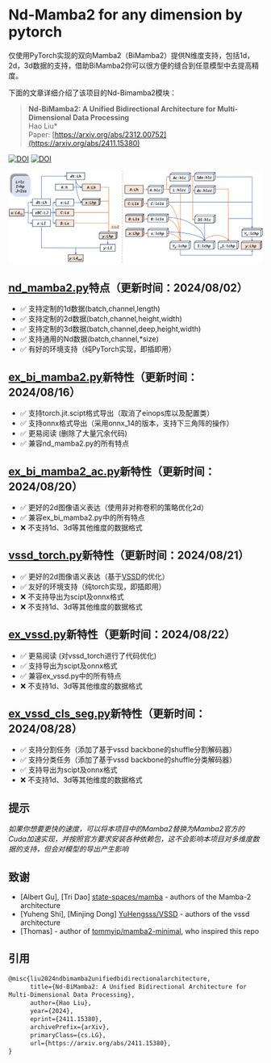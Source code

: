 # Nd-Mamba2 for any dimension by pytorch
仅使用PyTorch实现的双向Mamba2（BiMamba2）提供N维度支持，包括1d，2d，3d数据的支持，借助BiMamba2你可以很方便的缝合到任意模型中去提高精度。

下面的文章详细介绍了该项目的Nd-Bimamba2模块：
> **Nd-BiMamba2: A Unified Bidirectional Architecture for Multi-Dimensional Data Processing**\
> Hao Liu*\
> Paper: [https://arxiv.org/abs/2312.00752](https://arxiv.org/abs/2411.15380)
 
[![DOI](https://zenodo.org/badge/837076504.svg)](https://doi.org/10.48550/arXiv.2411.15380)
[![DOI](https://zenodo.org/badge/837076504.svg)](https://doi.org/10.5281/zenodo.14185321) 
 
![结构](img.png)

## [nd_mamba2.py](torchnssd/nd_mamba2.py)特点（更新时间：2024/08/02）
- ✅ 支持定制的1d数据(batch,channel,length)
- ✅ 支持定制的2d数据(batch,channel,height,width)
- ✅ 支持定制的3d数据(batch,channel,deep,height,width)
- ✅ 支持通用的Nd数据(batch,channel,*size)
- ✅ 有好的环境支持（纯PyTorch实现，即插即用）
  
## [ex_bi_mamba2.py](torchnssd/ex_bi_mamba2.py)新特性（更新时间：2024/08/16）
- ✅ 支持torch.jit.scipt格式导出（取消了einops库以及配置类）
- ✅ 支持onnx格式导出（采用onnx_14的版本，支持下三角阵的操作）
- ✅ 更易阅读 (删除了大量冗余代码) 
- ✅ 兼容nd_mamba2.py的所有特点
  
## [ex_bi_mamba2_ac.py](torchnssd/ex_bi_mamba2_ac.py)新特性（更新时间：2024/08/20）
- ✅ 更好的2d图像语义表达（使用非对称卷积的策略优化2d）
- ✅ 兼容ex_bi_mamba2.py中的所有特点
- ❌ 不支持1d、3d等其他维度的数据格式

## [vssd_torch.py](torchnssd/vssd_torch.py)新特性（更新时间：2024/08/21）
- ✅ 更好的2d图像语义表达（基于[VSSD]( https://github.com/YuHengsss/VSSD  )的优化）
- ✅ 友好的环境支持（纯torch实现，即插即用）
- ❌ 不支持导出为scipt及onnx格式
- ❌ 不支持1d、3d等其他维度的数据格式

## [ex_vssd.py](torchnssd/ex_vssd.py)新特性（更新时间：2024/08/22） 
- ✅ 更易阅读 (对vssd_torch进行了代码优化) 
- ✅ 支持导出为scipt及onnx格式
- ✅ 兼容ex_vssd.py中的所有特点
- ❌ 不支持1d、3d等其他维度的数据格式

## [ex_vssd_cls_seg.py](torchnssd/ex_vssd_cls_seg.py)新特性（更新时间：2024/08/28） 
- ✅ 支持分割任务（添加了基于vssd backbone的shuffle分割解码器）
- ✅ 支持分类任务（添加了基于vssd backbone的shuffle分类解码器）
- ✅ 支持导出为scipt及onnx格式 
- ❌ 不支持1d、3d等其他维度的数据格式

## 提示
*如果你想要更快的速度，可以将本项目中的Mamba2替换为Mamba2官方的Cuda加速实现，并按照官方要求安装各种依赖包，这不会影响本项目对多维度数据的支持，但会对模型的导出产生影响*
 
   
## 致谢 
* [Albert Gu], [Tri Dao] [state-spaces/mamba](https://github.com/state-spaces/mamba) - authors of the Mamba-2 architecture
* [Yuheng Shi], [Minjing Dong] [YuHengsss/VSSD](https://github.com/YuHengsss/VSSD) - authors of the vssd architecture
* [Thomas] - author of [tommyip/mamba2-minimal](https://github.com/tommyip/mamba2-minimal), who inspired this repo


  

## 引用
```
@misc{liu2024ndbimamba2unifiedbidirectionalarchitecture,
      title={Nd-BiMamba2: A Unified Bidirectional Architecture for Multi-Dimensional Data Processing}, 
      author={Hao Liu},
      year={2024},
      eprint={2411.15380},
      archivePrefix={arXiv},
      primaryClass={cs.LG},
      url={https://arxiv.org/abs/2411.15380}, 
}
```

